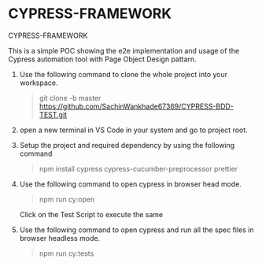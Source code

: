 # CYPRESS-FRAMEWORK
CYPRESS-FRAMEWORK

This is a simple POC showing the e2e implementation and usage of the Cypress automation tool with Page Object Design pattarn.

1) Use the following command to clone the whole project into your workspace.
   > git clone -b master https://github.com/SachinWankhade67369/CYPRESS-BDD-TEST.git

2) open a new terminal in VS Code in your system and go to project root.

3) Setup the project and required dependency by using the following command
   > npm install cypress cypress-cucumber-preprocessor prettier

4) Use the following command to open cypress in browser head mode.
   > npm run cy:open
    
    Click on the Test Script to execute the same
    
5) Use the following command to open cypress and run all the spec files in browser headless mode.    
   > npm run cy:tests

